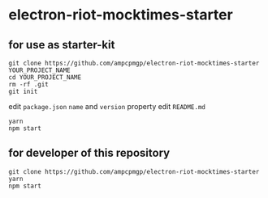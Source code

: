 # electron-riot-mocktimes-starter

## for use as starter-kit

```shell
git clone https://github.com/ampcpmgp/electron-riot-mocktimes-starter YOUR_PROJECT_NAME
cd YOUR_PROJECT_NAME
rm -rf .git
git init
```

edit `package.json` `name` and `version` property
edit `README.md`

```shell
yarn
npm start
```

## for developer of this repository

```shell
git clone https://github.com/ampcpmgp/electron-riot-mocktimes-starter
yarn
npm start
```
